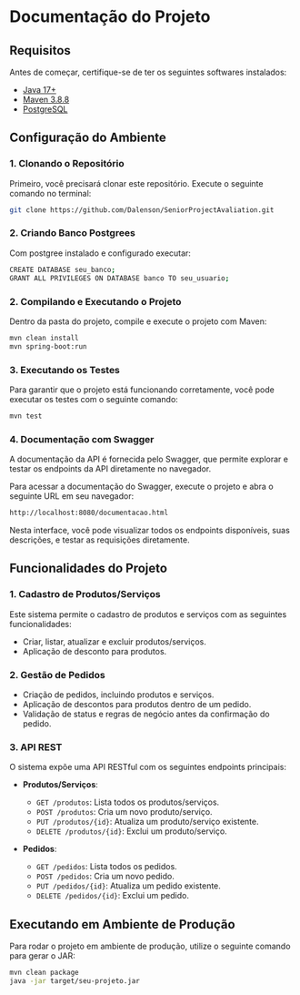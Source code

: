 # Documentação do Projeto

## Requisitos
Antes de começar, certifique-se de ter os seguintes softwares instalados:
- [Java 17+](https://www.oracle.com/java/technologies/javase-downloads.html)
- [Maven 3.8.8](https://maven.apache.org/install.html)
- [PostgreSQL](https://www.postgresql.org/download/)

## Configuração do Ambiente

### 1. Clonando o Repositório
Primeiro, você precisará clonar este repositório. Execute o seguinte comando no terminal:
```bash
git clone https://github.com/Dalenson/SeniorProjectAvaliation.git
```

### 2. Criando Banco Postgrees
Com postgree instalado e configurado executar:
```bash
CREATE DATABASE seu_banco;
GRANT ALL PRIVILEGES ON DATABASE banco TO seu_usuario;
```

### 2. Compilando e Executando o Projeto
Dentro da pasta do projeto, compile e execute o projeto com Maven:
```bash
mvn clean install
mvn spring-boot:run
```

### 3. Executando os Testes
Para garantir que o projeto está funcionando corretamente, você pode executar os testes com o seguinte comando:
```bash
mvn test
```

### 4. Documentação com Swagger
A documentação da API é fornecida pelo Swagger, que permite explorar e testar os endpoints da API diretamente no navegador. 

Para acessar a documentação do Swagger, execute o projeto e abra o seguinte URL em seu navegador:
```bash
http://localhost:8080/documentacao.html
```
Nesta interface, você pode visualizar todos os endpoints disponíveis, suas descrições, e testar as requisições diretamente.

## Funcionalidades do Projeto

### 1. Cadastro de Produtos/Serviços
Este sistema permite o cadastro de produtos e serviços com as seguintes funcionalidades:
- Criar, listar, atualizar e excluir produtos/serviços.
- Aplicação de desconto para produtos.

### 2. Gestão de Pedidos
- Criação de pedidos, incluindo produtos e serviços.
- Aplicação de descontos para produtos dentro de um pedido.
- Validação de status e regras de negócio antes da confirmação do pedido.

### 3. API REST
O sistema expõe uma API RESTful com os seguintes endpoints principais:

- **Produtos/Serviços**:
  - `GET /produtos`: Lista todos os produtos/serviços.
  - `POST /produtos`: Cria um novo produto/serviço.
  - `PUT /produtos/{id}`: Atualiza um produto/serviço existente.
  - `DELETE /produtos/{id}`: Exclui um produto/serviço.

- **Pedidos**:
  - `GET /pedidos`: Lista todos os pedidos.
  - `POST /pedidos`: Cria um novo pedido.
  - `PUT /pedidos/{id}`: Atualiza um pedido existente.
  - `DELETE /pedidos/{id}`: Exclui um pedido.

## Executando em Ambiente de Produção
Para rodar o projeto em ambiente de produção, utilize o seguinte comando para gerar o JAR:

```bash
mvn clean package
java -jar target/seu-projeto.jar
```
